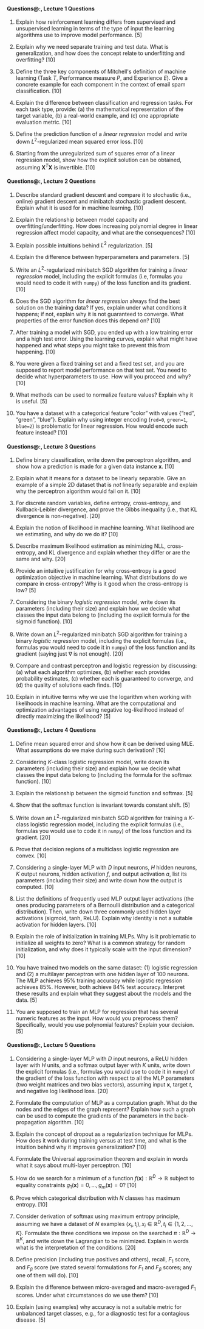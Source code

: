#### Questions@:, Lecture 1 Questions

1. Explain how reinforcement learning differs from supervised and unsupervised learning in terms of the type of input the learning algorithms use to improve model performance. [5]

1. Explain why we need separate training and test data. What is generalization, and how does the concept relate to underfitting and overfitting? [10]

1. Define the three key components of Mitchell's definition of machine learning (Task $T$, Performance measure $P$, and Experience $E$). Give a concrete example for each component in the context of email spam classification. [10]

1. Explain the difference between classification and regression tasks. For each task type, provide: (a) the mathematical representation of the target variable, (b) a real-world example, and (c) one appropriate evaluation metric. [10]

1. Define the prediction function of a *linear regression* model and write down $L^2$-regularized mean squared error loss. [10]

1. Starting from the unregularized sum of squares error of a linear regression model, show how the explicit solution can be obtained, assuming $\boldsymbol X^T \boldsymbol X$ is invertible. [10]

#### Questions@:, Lecture 2 Questions

1. Describe standard gradient descent and compare it to stochastic (i.e., online) gradient descent and minibatch stochastic gradient descent. Explain what it is used for in machine learning. [10]

1. Explain the relationship between model capacity and overfitting/underfitting. How does increasing polynomial degree in linear regression affect model capacity, and what are the consequences? [10]

1. Explain possible intuitions behind $L^2$ regularization. [5]

1. Explain the difference between hyperparameters and parameters. [5]

1. Write an $L^2$-regularized minibatch SGD algorithm for training a *linear regression* model, including the explicit formulas (i.e, formulas you would need to code it with `numpy`) of the loss function and its gradient. [10]

1. Does the SGD algorithm for *linear regression* always find the best solution on the training data? If yes, explain under what conditions it happens; if not, explain why it is not guaranteed to converge. What properties of the error function does this depend on? [10]

1. After training a model with SGD, you ended up with a low training error and a high test error. Using the learning curves, explain what might have happened and what steps you might take to prevent this from happening. [10]

1. You were given a fixed training set and a fixed test set, and you are supposed to report model performance on that test set. You need to decide what hyperparameters to use. How will you proceed and why? [10]

1. What methods can be used to normalize feature values? Explain why it is useful. [5]

1. You have a dataset with a categorical feature “color” with values {“red”, “green”, “blue”}. Explain why using integer encoding (`red=0`, `green=1`, `blue=2`) is problematic for linear regression. How would encode such feature instead? [10]

#### Questions@:, Lecture 3 Questions

1. Define binary classification, write down the perceptron algorithm, and show how a prediction is made for a given data instance $\boldsymbol x$. [10]

1. Explain what it means for a dataset to be linearly separable. Give an example of a simple 2D dataset that is *not* linearly separable and explain why the perceptron algorithm would fail on it. [10]

1. For discrete random variables, define entropy, cross-entropy, and Kullback-Leibler divergence, and prove the Gibbs inequality (i.e., that KL divergence is non-negative). [20]

1. Explain the notion of likelihood in machine learning. What likelihood are we estimating, and why do we do it? [10]

1. Describe maximum likelihood estimation as minimizing NLL, cross-entropy, and KL divergence and explain whether they differ or are the same and why. [20]

1. Provide an intuitive justification for why cross-entropy is a good optimization objective in machine learning. What distributions do we compare in cross-entropy? Why is it good when the cross-entropy is low? [5]

1. Considering the binary *logistic regression* model, write down its parameters (including their size) and explain how we decide what classes the input data belong to (including the explicit formula for the sigmoid function). [10]

1. Write down an $L^2$-regularized minibatch SGD algorithm for training a binary *logistic regression* model, including the explicit formulas (i.e., formulas you would need to code it in `numpy`) of the loss function and its gradient (saying just $\nabla$ is not enough). [20]

1. Compare and contrast perceptron and logistic regression by discussing: (a) what each algorithm optimizes, (b) whether each provides probability estimates, (c) whether each is guaranteed to converge, and (d) the quality of solutions each finds. [10]

1. Explain in intuitive terms why we use the logarithm when working with likelihoods in machine learning. What are the computational and optimization advantages of using negative log-likelihood instead of directly maximizing the likelihood? [5]

#### Questions@:, Lecture 4 Questions

1. Define mean squared error and show how it can be derived using MLE. What assumptions do we make during such derivation? [10]

1. Considering $K$-class logistic regression model, write down its parameters (including their size) and explain how we decide what classes the input data belong to (including the formula for the softmax function). [10]

1. Explain the relationship between the sigmoid function and softmax. [5]

1. Show that the softmax function is invariant towards constant shift. [5]

1. Write down an $L^2$-regularized minibatch SGD algorithm for training a $K$-class logistic regression model, including the explicit formulas (i.e., formulas you would use to code it in `numpy`) of the loss function and its gradient. [20]

1. Prove that decision regions of a multiclass logistic regression are convex. [10]

1. Considering a single-layer MLP with $D$ input neurons, $H$ hidden neurons, $K$ output neurons, hidden activation $f$, and output activation $a$, list its parameters (including their size) and write down how the output is computed. [10]

1. List the definitions of frequently used MLP output layer activations (the ones producing parameters of a Bernoulli distribution and a categorical distribution). Then, write down three commonly used hidden layer activations (sigmoid, tanh, ReLU). Explain why identity is not a suitable activation for hidden layers. [10]

1. Explain the role of initialization in training MLPs. Why is it problematic to initialize all weights to zero? What is a common strategy for random initialization, and why does it typically scale with the input dimension? [10]

1. You have trained two models on the same dataset: (1) logistic regression and (2) a multilayer perceptron with one hidden layer of 100 neurons. The MLP achieves 95% training accuracy while logistic regression achieves 85%. However, both achieve 84% test accuracy. Interpret these results and explain what they suggest about the models and the data. [5]

1. You are supposed to train an MLP for regression that has several numeric features as the input. How would you preprocess them? Specifically, would you use polynomial features? Explain your decision. [5]

#### Questions@:, Lecture 5 Questions

1. Considering a single-layer MLP with $D$ input neurons, a ReLU hidden layer with $H$ units, and a softmax output layer with $K$ units, write down the explicit formulas (i.e., formulas you would use to code it in `numpy`) of the gradient of the loss function with respect to all the MLP parameters (two weight matrices and two bias vectors), assuming input $\boldsymbol x$, target $t$, and negative log likelihood loss. [20]

1. Formulate the computation of MLP as a computation graph. What do the nodes and the edges of the graph represent? Explain how such a graph can be used to compute the gradients of the parameters in the back-propagation algorithm. [10]

1. Explain the concept of dropout as a regularization technique for MLPs. How does it work during training versus at test time, and what is the intuition behind why it improves generalization? [10]

1. Formulate the Universal approximation theorem and explain in words what it says about multi-layer perceptron. [10]

1. How do we search for a minimum of a function $f(\boldsymbol x): \mathbb{R}^D \rightarrow \mathbb{R}$ subject to equality constraints $g_1(\boldsymbol x)=0, \ldots, g_m(\boldsymbol x)=0$? [10]

1. Prove which categorical distribution with $N$ classes has maximum entropy. [10]

1. Consider derivation of softmax using maximum entropy principle, assuming we have a dataset of $N$ examples $(x_i, t_i), x_i \in \mathbb{R}^D, t_i \in \{1, 2, \ldots, K\}$. Formulate the three conditions we impose on the searched $\pi: \mathbb{R}^D \rightarrow \mathbb{R}^K$, and write down the Lagrangian to be minimized. Explain in words what is the interpretation of the conditions. [20]

1. Define precision (including true positives and others), recall, $F_1$ score, and $F_\beta$ score (we stated several formulations for $F_1$ and $F_\beta$ scores; any one of them will do). [10]

1. Explain the difference between micro-averaged and macro-averaged $F_1$ scores. Under what circumstances do we use them? [10]

1. Explain (using examples) why accuracy is not a suitable metric for unbalanced target classes, e.g., for a diagnostic test for a contagious disease. [5]